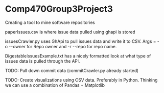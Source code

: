 # Comp470Group3Project3
 Creating a tool to mine software repositories

paperIssues.csv is where issue data pulled using ghapi is stored

issuesCrawler.py uses GhApi to pull issues data and write it to CSV. Args = -o --owner for Repo owner and -r --repo for repo name. 

DigestableIssuesExample.txt has a nicely formatted look at what type of issues data is pulled through the API.

TODO: Pull down commit data (commitCrawler.py already started)

TODO: Create visualizations using CSV data. Preferably in Python. Thinking we can use a combination of Pandas + Matplotlib


